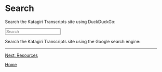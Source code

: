 <a name="0"></a>

# Search

Search the Katagiri Transcripts site using DuckDuckGo:

<form method="get" id="search" action="https://duckduckgo.com/">
<input type="hidden" name="sites" value="mentalpivot.com"/>
<input class="search" type="text" name="q" maxlength="300" placeholder="Search"/>
<input type="submit" value="Search" style="visibility: hidden;" /></form>

Search the Katagiri Transcripts site using the Google search engine:
<div>
<script async src="https://cse.google.com/cse.js?cx=2232cceef1ab492af"></script>
<div class="gcse-search"></div>
</div>

---
[Next: Resources](resources#0)

[Home](index#resources)
